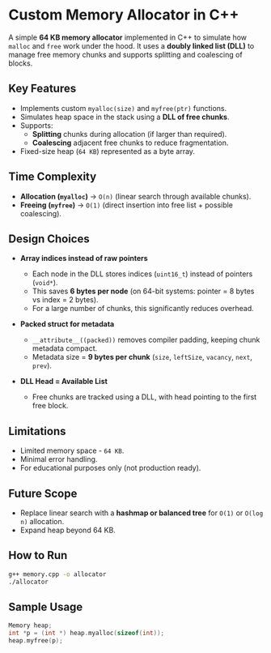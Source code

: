 # Custom Memory Allocator in C++

A simple **64 KB memory allocator** implemented in C++ to simulate how `malloc` and `free` work under the hood. It uses a **doubly linked list (DLL)** to manage free memory chunks and supports splitting and coalescing of blocks.

## Key Features
- Implements custom `myalloc(size)` and `myfree(ptr)` functions.
- Simulates heap space in the stack using a **DLL of free chunks**.
- Supports:
  - **Splitting** chunks during allocation (if larger than required).
  - **Coalescing** adjacent free chunks to reduce fragmentation.
- Fixed-size heap (`64 KB`) represented as a byte array.

## Time Complexity
- **Allocation (`myalloc`)** → `O(n)` (linear search through available chunks).  
- **Freeing (`myfree`)** → `O(1)` (direct insertion into free list + possible coalescing).

## Design Choices
- **Array indices instead of raw pointers**  
  - Each node in the DLL stores indices (`uint16_t`) instead of pointers (`void*`).  
  - This saves **6 bytes per node** (on 64-bit systems: pointer = 8 bytes vs index = 2 bytes).  
  - For a large number of chunks, this significantly reduces overhead.

- **Packed struct for metadata**  
  - `__attribute__((packed))` removes compiler padding, keeping chunk metadata compact.  
  - Metadata size = **9 bytes per chunk** (`size`, `leftSize`, `vacancy`, `next`, `prev`).

- **DLL Head = Available List**  
  - Free chunks are tracked using a DLL, with head pointing to the first free block.

## Limitations
- Limited memory space - `64 KB`.
- Minimal error handling.
- For educational purposes only (not production ready).

## Future Scope
- Replace linear search with a **hashmap or balanced tree** for `O(1)` or `O(log n)` allocation.   
- Expand heap beyond 64 KB.  

## How to Run
```bash
g++ memory.cpp -o allocator
./allocator
```

## Sample Usage
```cpp
Memory heap;
int *p = (int *) heap.myalloc(sizeof(int));
heap.myfree(p);
```
